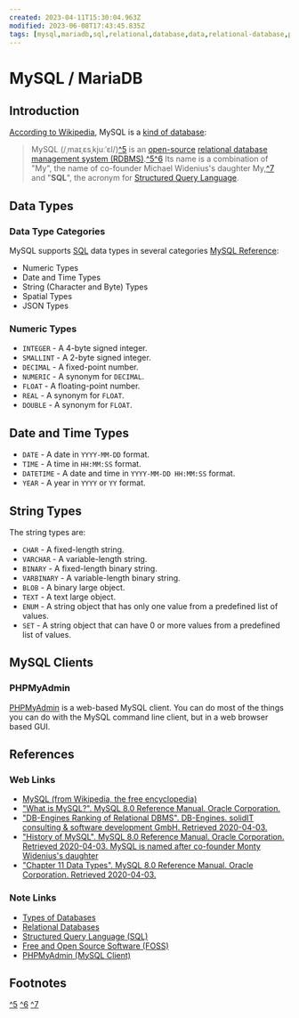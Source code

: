 ```yaml
---
created: 2023-04-11T15:30:04.963Z
modified: 2023-06-08T17:43:45.835Z
tags: [mysql,mariadb,sql,relational,database,data,relational-database,pcde]
---
```

# MySQL / MariaDB

## Introduction

[According to Wikipedia][mysql-wiki], MySQL is a [kind of database][db-types-zk]:

>MySQL (/ˌmaɪˌɛsˌkjuːˈɛl/)[^5][what-mysql]
>is an [open-source][foss-zk]
>[relational database management system (RDBMS)][rel-db-zk].[^5][what-mysql][^6][db-rank]
>Its name is a combination of "My",
>the name of co-founder Michael Widenius's daughter My,[^7][history-mysql] and
>"**SQL**", the acronym for [Structured Query Language][sql-zk].

## Data Types

### Data Type Categories

MySQL supports [SQL][sql-zk] data types in
several categories [MySQL Reference][mysql-datatypes-docs]:

* Numeric Types
* Date and Time Types
* String (Character and Byte) Types
* Spatial Types
* JSON Types

### Numeric Types

* `INTEGER` - A 4-byte signed integer.
* `SMALLINT` - A 2-byte signed integer.
* `DECIMAL` - A fixed-point number.
* `NUMERIC` - A synonym for `DECIMAL`.
* `FLOAT` - A floating-point number.
* `REAL` - A synonym for `FLOAT`.
* `DOUBLE` - A synonym for `FLOAT`.

## Date and Time Types

* `DATE` - A date in `YYYY-MM-DD` format.
* `TIME` - A time in `HH:MM:SS` format.
* `DATETIME` - A date and time in `YYYY-MM-DD HH:MM:SS` format.
* `YEAR` - A year in `YYYY` or `YY` format.

## String Types

The string types are:

* `CHAR` - A fixed-length string.
* `VARCHAR` - A variable-length string.
* `BINARY` - A fixed-length binary string.
* `VARBINARY` - A variable-length binary string.
* `BLOB` - A binary large object.
* `TEXT` - A text large object.
* `ENUM` - A string object that has only one value from a predefined list of values.
* `SET` - A string object that can have 0 or more values from a predefined list of values.

## MySQL Clients

### PHPMyAdmin

[PHPMyAdmin][-pma] is a web-based MySQL client.
You can do most of the things you can do with the MySQL command line client,
but in a web browser based GUI.

## References

### Web Links

* [MySQL (from Wikipedia, the free encyclopedia)][mysql-wiki]
* ["What is MySQL?". MySQL 8.0 Reference Manual. Oracle Corporation.][what-mysql]
* ["DB-Engines Ranking of Relational DBMS". DB-Engines. solidIT consulting & software development GmbH. Retrieved 2020-04-03.][db-rank]
* ["History of MySQL". MySQL 8.0 Reference Manual. Oracle Corporation. Retrieved 2020-04-03. MySQL is named after co-founder Monty Widenius's daughter][history-mysql]
* ["Chapter 11 Data Types". MySQL 8.0 Reference Manual. Oracle Corporation. Retrieved 2020-04-03.][mysql-datatypes-docs]

<!-- Hidden References -->
[mysql-wiki]: https://en.wikipedia.org/wiki/MySQL#cite_note-6 "MySQL (from Wikipedia, the free encyclopedia)"
[what-mysql]: https://dev.mysql.com/doc/refman/8.0/en/what-is-mysql.html "What is MySQL?"
[db-rank]: http://db-engines.com/en/ranking/relational+dbms "Database Ranking"
[history-mysql]: https://dev.mysql.com/doc/refman/8.0/en/history.html "MySQL History"
[mysql-datatypes-docs]: https://dev.mysql.com/doc/refman/8.0/en/data-types.html "MySQL Data Types"

### Note Links

* [Types of Databases][db-types-zk]
* [Relational Databases][rel-db-zk]
* [Structured Query Language (SQL)][sql-zk]
* [Free and Open Source Software (FOSS)][foss-zk]
* [PHPMyAdmin (MySQL Client)][-pma]

<!-- Hidden References -->
[db-types-zk]: types-of-database.md "Types of Databases"
[rel-db-zk]: relational-database.md "Relational Databases"
[sql-zk]: sql.md "Structured Query Language (SQL)"
[foss-zk]: FOSS.md "Free and Open Source Software (FOSS)"
[-pma]: phpmyadmin.md "PHPMyAdmin (MySQL Client)"

## Footnotes

[^5][what-mysql]
[^6][db-rank]
[^7][history-mysql]
